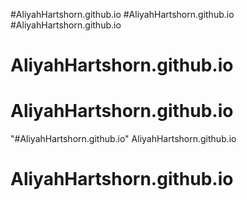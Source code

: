 #AliyahHartshorn.github.io
#AliyahHartshorn.github.io
#AliyahHartshorn.github.io
# AliyahHartshorn.github.io
# AliyahHartshorn.github.io
"#AliyahHartshorn.github.io" 
AliyahHartshorn.github.io
# AliyahHartshorn.github.io
